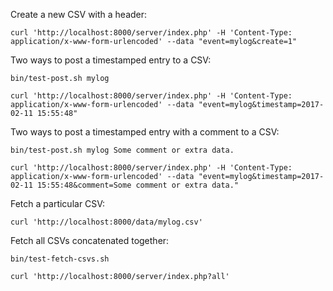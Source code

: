 Create a new CSV with a header:

	curl 'http://localhost:8000/server/index.php' -H 'Content-Type: application/x-www-form-urlencoded' --data "event=mylog&create=1"

Two ways to post a timestamped entry to a CSV:

	bin/test-post.sh mylog
	
	curl 'http://localhost:8000/server/index.php' -H 'Content-Type: application/x-www-form-urlencoded' --data "event=mylog&timestamp=2017-02-11 15:55:48"

Two ways to post a timestamped entry with a comment to a CSV:

	bin/test-post.sh mylog Some comment or extra data.
	
	curl 'http://localhost:8000/server/index.php' -H 'Content-Type: application/x-www-form-urlencoded' --data "event=mylog&timestamp=2017-02-11 15:55:48&comment=Some comment or extra data."

Fetch a particular CSV:

	curl 'http://localhost:8000/data/mylog.csv'

Fetch all CSVs concatenated together:

	bin/test-fetch-csvs.sh
	
	curl 'http://localhost:8000/server/index.php?all'

